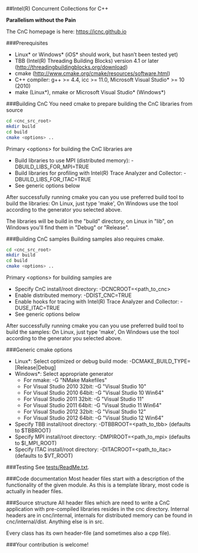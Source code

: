 ##Intel(R) Concurrent Collections for C++

**Parallelism without the Pain**

The CnC homepage is here: https://icnc.github.io

###Prerequisites
* Linux\* or Windows\* (iOS\* should work, but hasn’t been tested yet)
* TBB (Intel(R) Threading Building Blocks) version 4.1 or later (http://threadingbuildingblocks.org/download)
* cmake (http://www.cmake.org/cmake/resources/software.html)
* C++ compiler: g++ >= 4.4, icc >= 11.0, Microsoft Visual Studio* >= 10 (2010)
* make (Linux\*), nmake or Microsoft Visual Studio\* (Windows\*)


###Building CnC
You need cmake to prepare building the CnC libraries from source
```bash
cd <cnc_src_root>
mkdir build
cd build
cmake <options> ..
```
Primary \<options\> for building the CnC libraries are
* Build libraries to use MPI (distributed memory): -DBUILD_LIBS_FOR_MPI=TRUE
* Build libraries for profiling with Intel(R) Trace Analyzer and Collector: -DBUILD_LIBS_FOR_ITAC=TRUE
* See generic options below

After successfully running cmake you can you use preferred build tool to build the libraries:
On Linux, just type 'make', On Windows use the tool according to the generator you selected above.

The libraries will be build in the "build" directory, on Linux in "lib", on Windows you'll find them in "Debug" or "Release".

###Building CnC samples
Building samples also requires cmake. 
```bash
cd <cnc_src_root>
mkdir build
cd build
cmake <options> ..
```
Primary \<options\> for building samples are
* Specify CnC install/root directory: -DCNCROOT=\<path_to_cnc\>
* Enable distributed memory: -DDIST_CNC=TRUE
* Enable hooks for tracing with Intel(R) Trace Analyzer and Collector: -DUSE_ITAC=TRUE
* See generic options below

After successfully running cmake you can you use preferred build tool to build the samples:
On Linux, just type 'make', On Windows use the tool according to the generator you selected above.

###Generic cmake options
* Linux*: Select optimized or debug build mode: -DCMAKE_BUILD_TYPE=[Release|Debug]
* Windows*: Select appropriate generator
  * For nmake: -G "NMake Makefiles"
  * For Visual Studio 2010 32bit: -G "Visual Studio 10"
  * For Visual Studio 2010 64bit: -G "Visual Studio 10 Win64"
  * For Visual Studio 2011 32bit: -G "Visual Studio 11"
  * For Visual Studio 2011 64bit: -G "Visual Studio 11 Win64"
  * For Visual Studio 2012 32bit: -G "Visual Studio 12"
  * For Visual Studio 2012 64bit: -G "Visual Studio 12 Win64"
* Specify TBB install/root directory: -DTBBROOT=\<path_to_tbb\> (defaults to $TBBROOT)
* Specify MPI install/root directory: -DMPIROOT=\<path_to_mpi\> (defaults to $I_MPI_ROOT)
* Specify ITAC install/root directory: -DITACROOT=\<path_to_itac\> (defaults to $VT_ROOT)

###Testing
See [tests/ReadMe.txt](tests/ReadMe.txt).

###Code documentation
Most header files start with a description of the functionality of the given module. As this is a template library, most code is actually in header files.

###Source structure
All header files which are need to write a CnC application with pre-compiled libraries resides in the cnc directory. Internal headers are in cnc/internal, internals for distributed memory can be found in cnc/internal/dist. Anything else is in src.

Every class has its own header-file (and sometimes also a cpp file).

###Your contribution is welcome!

